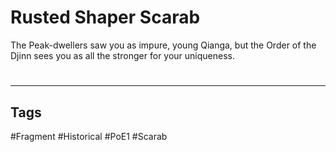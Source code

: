 # Rusted Shaper Scarab
The Peak-dwellers saw you as impure, young Qianga, but the Order of the Djinn sees you as all the stronger for your uniqueness.

#
---
## Tags
#Fragment
#Historical 
#PoE1 
#Scarab 